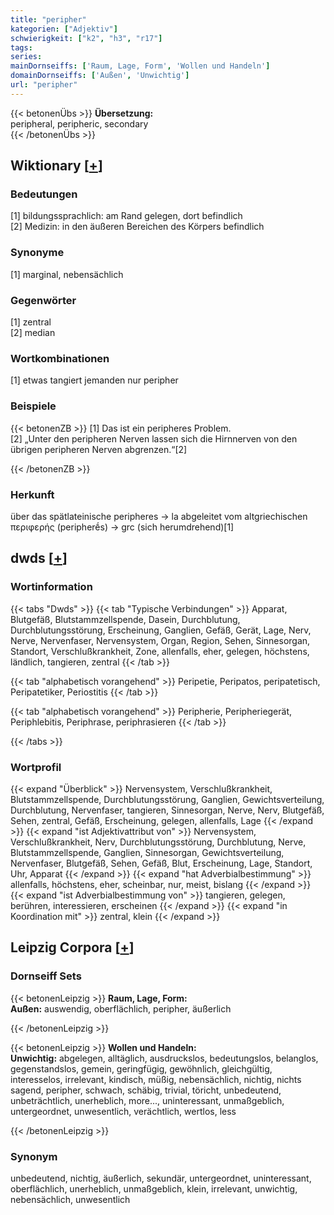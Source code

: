 ```yaml
---
title: "peripher"
kategorien: ["Adjektiv"]
schwierigkeit: ["k2", "h3", "r17"]
tags:
series:
mainDornseiffs: ['Raum, Lage, Form', 'Wollen und Handeln']
domainDornseiffs: ['Außen', 'Unwichtig']
url: "peripher"
---
```


{{< betonenÜbs >}}
**Übersetzung:**  
peripheral, peripheric, secondary  
{{< /betonenÜbs >}}

## Wiktionary [[+](https://de.wiktionary.org/wiki/peripher)]

### Bedeutungen
[1] bildungssprachlich: am Rand gelegen, dort befindlich  
[2] Medizin: in den äußeren Bereichen des Körpers befindlich  

### Synonyme
[1] marginal, nebensächlich  

### Gegenwörter
[1] zentral  
[2] median  

### Wortkombinationen
[1] etwas tangiert jemanden nur peripher  

### Beispiele
{{< betonenZB >}}
[1] Das ist ein peripheres Problem.  
[2] „Unter den peripheren Nerven lassen sich die Hirnnerven von den übrigen peripheren Nerven abgrenzen.“[2]  

{{< /betonenZB >}}
### Herkunft
über das spätlateinische peripheres → la abgeleitet vom altgriechischen περιφερής (peripherḗs) → grc (sich herumdrehend)[1]  



## dwds [[+](https://www.dwds.de/wb/peripher)]

### Wortinformation
{{< tabs "Dwds" >}}
{{< tab "Typische Verbindungen" >}}
Apparat, Blutgefäß, Blutstammzellspende, Dasein, Durchblutung, Durchblutungsstörung, Erscheinung, Ganglien, Gefäß, Gerät, Lage, Nerv, Nerve, Nervenfaser, Nervensystem, Organ, Region, Sehen, Sinnesorgan, Standort, Verschlußkrankheit, Zone, allenfalls, eher, gelegen, höchstens, ländlich, tangieren, zentral
{{< /tab >}}

{{< tab "alphabetisch vorangehend" >}}
Peripetie, Peripatos, peripatetisch, Peripatetiker, Periostitis
{{< /tab >}}

{{< tab "alphabetisch vorangehend" >}}
Peripherie, Peripheriegerät, Periphlebitis, Periphrase, periphrasieren
{{< /tab >}}

{{< /tabs >}}

### Wortprofil
{{< expand "Überblick" >}} Nervensystem, Verschlußkrankheit, Blutstammzellspende, Durchblutungsstörung, Ganglien, Gewichtsverteilung, Durchblutung, Nervenfaser, tangieren, Sinnesorgan, Nerve, Nerv, Blutgefäß, Sehen, zentral, Gefäß, Erscheinung, gelegen, allenfalls, Lage {{< /expand >}}
{{< expand "ist Adjektivattribut von" >}} Nervensystem, Verschlußkrankheit, Nerv, Durchblutungsstörung, Durchblutung, Nerve, Blutstammzellspende, Ganglien, Sinnesorgan, Gewichtsverteilung, Nervenfaser, Blutgefäß, Sehen, Gefäß, Blut, Erscheinung, Lage, Standort, Uhr, Apparat {{< /expand >}}
{{< expand "hat Adverbialbestimmung" >}} allenfalls, höchstens, eher, scheinbar, nur, meist, bislang {{< /expand >}}
{{< expand "ist Adverbialbestimmung von" >}} tangieren, gelegen, berühren, interessieren, erscheinen {{< /expand >}}
{{< expand "in Koordination mit" >}} zentral, klein {{< /expand >}}

## Leipzig Corpora [[+](https://corpora.uni-leipzig.de/en/res?word=peripher&corpusId=deu_newscrawl-public_2018)]

### Dornseiff Sets
{{< betonenLeipzig >}}
**Raum, Lage, Form:**  
**Außen:** auswendig, oberflächlich, peripher, äußerlich  

{{< /betonenLeipzig >}}


{{< betonenLeipzig >}}
**Wollen und Handeln:**  
**Unwichtig:** abgelegen, alltäglich, ausdruckslos, bedeutungslos, belanglos, gegenstandslos, gemein, geringfügig, gewöhnlich, gleichgültig, interesselos, irrelevant, kindisch, müßig, nebensächlich, nichtig, nichts sagend, peripher, schwach, schäbig, trivial, töricht, unbedeutend, unbeträchtlich, unerheblich, more..., uninteressant, unmaßgeblich, untergeordnet, unwesentlich, verächtlich, wertlos, less  

{{< /betonenLeipzig >}}

### Synonym
unbedeutend, nichtig, äußerlich, sekundär, untergeordnet, uninteressant, oberflächlich, unerheblich, unmaßgeblich, klein, irrelevant, unwichtig, nebensächlich, unwesentlich

